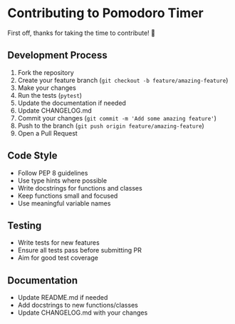 # Contributing to Pomodoro Timer

First off, thanks for taking the time to contribute! 🎉

## Development Process
1. Fork the repository
2. Create your feature branch (`git checkout -b feature/amazing-feature`)
3. Make your changes
4. Run the tests (`pytest`)
5. Update the documentation if needed
6. Update CHANGELOG.md
7. Commit your changes (`git commit -m 'Add some amazing feature'`)
8. Push to the branch (`git push origin feature/amazing-feature`)
9. Open a Pull Request

## Code Style
- Follow PEP 8 guidelines
- Use type hints where possible
- Write docstrings for functions and classes
- Keep functions small and focused
- Use meaningful variable names

## Testing
- Write tests for new features
- Ensure all tests pass before submitting PR
- Aim for good test coverage

## Documentation
- Update README.md if needed
- Add docstrings to new functions/classes
- Update CHANGELOG.md with your changes 